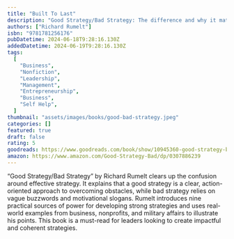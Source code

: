```yaml
---
title: "Built To Last"
description: "Good Strategy/Bad Strategy: The difference and why it matters"
authors: ["Richard Rumelt"]
isbn: "9781781256176"
pubDatetime: 2024-06-18T9:28:16.130Z
addedDatetime: 2024-06-19T9:28:16.130Z
tags:
  [
    "Business",
    "Nonfiction",
    "Leadership",
    "Management",
    "Entrepreneurship",
    "Business",
    "Self Help",
  ]
thumbnail: "assets/images/books/good-bad-strategy.jpeg"
categories: []
featured: true
draft: false
rating: 5
goodreads: https://www.goodreads.com/book/show/10945360-good-strategy-bad-strategy
amazon: https://www.amazon.com/Good-Strategy-Bad/dp/0307886239
---
```


“Good Strategy/Bad Strategy” by Richard Rumelt clears up the confusion around effective strategy. It explains that a good strategy is a clear, action-oriented approach to overcoming obstacles, while bad strategy relies on vague buzzwords and motivational slogans. Rumelt introduces nine practical sources of power for developing strong strategies and uses real-world examples from business, nonprofits, and military affairs to illustrate his points. This book is a must-read for leaders looking to create impactful and coherent strategies.
